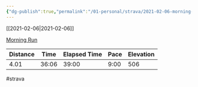 ```yaml
---
{"dg-publish":true,"permalink":"/01-personal/strava/2021-02-06-morning-run/"}
---
```



[[2021-02-06\|2021-02-06]]

[Morning Run](https://www.strava.com/activities/4747088925)

| Distance | Time  | Elapsed Time | Pace | Elevation |
| -------- | ----- | ------------ | ---- | --------- |
| 4.01     | 36:06 | 39:00        | 9:00 | 506       |




#strava
